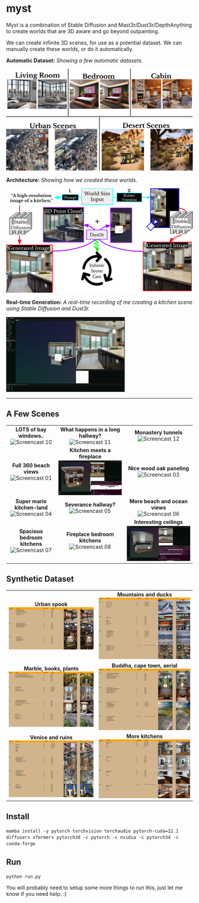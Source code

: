 # myst

Myst is a combination of Stable Diffusion and Mast3r/Dust3r/DepthAnything to create worlds that are 3D aware and go beyond outpainting. 

We can create infinite 3D scenes, for use as a potential dataset. We can manually create these worlds, or do it automatically.

**Automatic Dataset:** *Showing a few automatic datasets.*

![Automatic Dataset](./img/automatic_dataset.png)

**Architecture:** *Showing how we created these worlds.*

![Architecture](./img/architecture.png)

**Real-time Generation:** *A real-time recording of me creating a kitchen scene using Stable Diffusion and Dust3r.*

![Demo Video](./img/demo.gif)

---

## A Few Scenes 
<table>
  <tr>
    <td align="center">
      <strong>LOTS of bay windows..</strong><br>
      <img src="./img/screencast10.gif" alt="Screencast 10">
    </td>
    <td align="center">
      <strong>What happens in a long hallway?</strong><br>
      <img src="./img/screencast11.gif" alt="Screencast 11">
    </td>
    <td align="center">
      <strong>Monastery tunnels</strong><br>
      <img src="./img/screencast12.gif" alt="Screencast 12">
    </td>
  </tr>
  <tr>
    <td align="center">
      <strong>Full 360 beach views</strong><br>
      <img src="./img/screencast01.gif" alt="Screencast 01">
    </td>
    <td align="center">
      <strong>Kitchen meets a fireplace</strong><br>
      <img src="./img/screencast02.gif" alt="Screencast 02">
    </td>
    <td align="center">
      <strong>Nice wood oak paneling</strong><br>
      <img src="./img/screencast03.gif" alt="Screencast 03">
    </td>
  </tr>
  <tr>
    <td align="center">
      <strong>Super mario kitchen-land</strong><br>
      <img src="./img/screencast04.gif" alt="Screencast 04">
    </td>
    <td align="center">
      <strong>Severance hallway?</strong><br>
      <img src="./img/screencast05.gif" alt="Screencast 05">
    </td>
    <td align="center">
      <strong>More beach and ocean views</strong><br>
      <img src="./img/screencast06.gif" alt="Screencast 06">
    </td>
  </tr>
  <tr>
    <td align="center">
      <strong>Spacious bedroom kitchens</strong><br>
      <img src="./img/screencast07.gif" alt="Screencast 07">
    </td>
    <td align="center">
      <strong>Fireplace bedroom kitchens</strong><br>
      <img src="./img/screencast08.gif" alt="Screencast 08">
    </td>
    <td align="center">
      <strong>Interesting ceilings</strong><br>
      <img src="./img/screencast09.gif" alt="Screencast 09">
    </td>
  </tr>
</table>

## Synthetic Dataset 

<table>
  <tr>
    <td align="center">
      <strong>Urban spook</strong><br>
      <img src="./img/auto1.png" alt="Screencast 10">
    </td>
    <td align="center">
      <strong>Mountains and ducks</strong><br>
      <img src="./img/auto2.png" alt="Screencast 11">
    </td>
  </tr>
  <tr>
    <td align="center">
      <strong>Marble, books, plants</strong><br>
      <img src="./img/auto3.png" alt="Screencast 01">
    </td>
    <td align="center">
      <strong>Buddha, cape town, aerial</strong><br>
      <img src="./img/auto4.png" alt="Screencast 02">
    </td>
  </tr>
  <tr>
    <td align="center">
      <strong>Venice and ruins</strong><br>
      <img src="./img/auto5.png" alt="Screencast 03">
    </td>
    <td align="center">
      <strong>More kitchens</strong><br>
      <img src="./img/auto6.png" alt="Screencast 03">
    </td>
  </tr>
</table>

## Install
`mamba install -y pytorch torchvision torchaudio pytorch-cuda=12.1 diffusers xformers pytorch3d -c pytorch -c nvidia -c pytorch3d -c conda-forge`

## Run
`python run.py`

You will probably need to setup some more things to run this, just let me know if you need help. :) 
